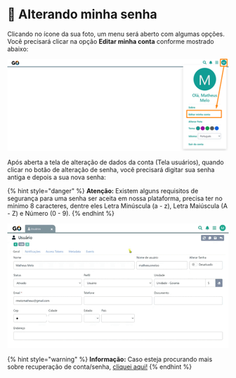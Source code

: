 # 🔑 Alterando minha senha

Clicando no ícone da sua foto, um menu será aberto com algumas opções. Você precisará clicar na opção **Editar minha conta** conforme mostrado abaixo:

![](/erp-v2/assets/alterar_senha_menu.png)

Após aberta a tela de alteração de dados da conta (Tela usuários), quando clicar no botão de alteração de senha, você precisará digitar sua senha antiga e depois a sua nova senha:

{% hint style="danger" %}
**Atenção:** Existem alguns requisitos de segurança para uma senha ser aceita em nossa plataforma, precisa ter no mínimo 8 caracteres, dentre eles Letra Minúscula (a - z), Letra Maiúscula (A - Z) e Número (0 - 9).
{% endhint %}

![](/erp-v2/assets/edit_dados_senha.gif)


{% hint style="warning" %}
**Informação:** Caso esteja procurando mais sobre recuperação de conta/senha, [cliquei aqui!](/erp-v2/criar_recuperar_acesso/recuperar_acesso.md)
{% endhint %}